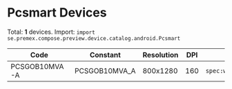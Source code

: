 # Pcsmart Devices

Total: **1** devices. Import: `import se.premex.compose.preview.device.catalog.android.Pcsmart`

| Code | Constant | Resolution | DPI | Compose Spec | Preview Usage |
|------|----------|------------|-----|-------------|---------------|
| PCSGOB10MVA-A | PCSGOB10MVA_A | 800x1280 | 160 | `spec:width=800px,height=1280px,dpi=160` | `@Preview(device = Pcsmart.PCSGOB10MVA_A)` |

<!-- Generated automatically. Do not edit manually. -->
